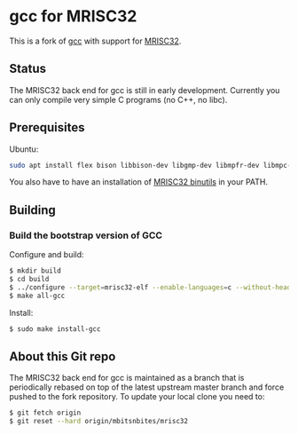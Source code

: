 # gcc for MRISC32

This is a fork of [gcc](https://github.com/gcc-mirror/gcc) with support for [MRISC32](https://github.com/mrisc32/mrisc32).

## Status

The MRISC32 back end for gcc is still in early development. Currently you can only compile very simple C programs (no C++, no libc).

## Prerequisites

Ubuntu:
```bash
sudo apt install flex bison libbison-dev libgmp-dev libmpfr-dev libmpc-dev
```

You also have to have an installation of [MRISC32 binutils](https://github.com/mrisc32/binutils-mrisc32) in your PATH.

## Building

### Build the bootstrap version of GCC

Configure and build:

```bash
$ mkdir build
$ cd build
$ ../configure --target=mrisc32-elf --enable-languages=c --without-headers --with-newlib --with-gnu-as --with-gnu-ld
$ make all-gcc
```

Install:

```bash
$ sudo make install-gcc
```

## About this Git repo

The MRISC32 back end for gcc is maintained as a branch that is periodically rebased on top of the latest upstream master branch and force pushed to the fork repository. To update your local clone you need to:

```bash
$ git fetch origin
$ git reset --hard origin/mbitsnbites/mrisc32
```
